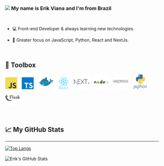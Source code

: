 ### <img src="https://media.giphy.com/media/ehz3LfVj7NvpY8jYUY/giphy.gif" width="30px"> My name is Erik Viana and I'm from Brazil

<br>

* 💻 Front-end Developer & always learning new technologies. <br>

* 🚀 Greater focus on JavaScript, Python, React and NextJs. <br>

<br>


🧰 Toolbox
---

<img src="https://github.com/devicons/devicon/blob/master/icons/javascript/javascript-original.svg" alt="Javascript Logo" width="40" height="40"/>&emsp;<img src="https://github.com/devicons/devicon/blob/master/icons/typescript/typescript-original.svg" alt="Typescript Logo" width="40" height="40"/>&emsp;<img src="https://github.com/devicons/devicon/blob/master/icons/docker/docker-original.svg" alt="Docker Logo" width="50" height="50"/>&emsp;<img src="https://github.com/devicons/devicon/blob/master/icons/react/react-original-wordmark.svg" alt="ReactJS Logo" width="40" height="40"/>&emsp;<img src="https://github.com/devicons/devicon/blob/master/icons/nextjs/nextjs-original-wordmark.svg" alt="NextJS Logo" width="50" height="50"/>&emsp;<img src="https://github.com/devicons/devicon/blob/master/icons/nodejs/nodejs-original-wordmark.svg" alt="NodeJS Logo" width="50" height="50"/>&emsp;<img src="https://github.com/devicons/devicon/blob/master/icons/express/express-original-wordmark.svg" alt="Express Logo" width="50" height="50"/>&emsp;<img src="https://github.com/devicons/devicon/blob/master/icons/python/python-original-wordmark.svg" alt="Python Logo" width="50" height="50"/>&emsp;<img src="https://github.com/devicons/devicon/blob/master/icons/flask/flask-original-wordmark.svg" alt="Flask Logo" width="50" height="50"/>

<br>


## &#x1f4c8; My GitHub Stats
---

[![Top Langs](https://github-readme-stats.vercel.app/api/top-langs/?username=kinerik&layout=compact&theme=nightowl)](https://github.com/kinerik) <br>
<br>
![Erik's GitHub Stats](https://github-readme-stats.vercel.app/api?username=kinerik&hide=contribs,prs&theme=nightowl) <br>
